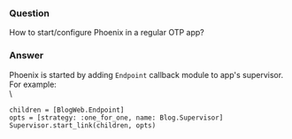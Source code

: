 ### Question
How to start/configure Phoenix in a regular OTP app?


### Answer
Phoenix is started by adding `Endpoint` callback module to app\'s
supervisor. For example:\
\

    children = [BlogWeb.Endpoint] 
    opts = [strategy: :one_for_one, name: Blog.Supervisor] 
    Supervisor.start_link(children, opts)


